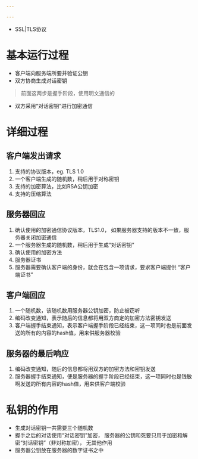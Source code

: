 ```yaml
---

---
```


  * SSL|TLS协议

# 基本运行过程
- 客户端向服务端所要并验证公钥
- 双方协商生成对话密钥
> 前面这两步是握手阶段，使用明文通信的
- 双方采用“对话密钥”进行加密通信

# 详细过程

## 客户端发出请求
1. 支持的协议版本，eg. TLS 1.0
2. 一个客户端生成的随机数，稍后用于对称密钥
3. 支持的加密算法，比如RSA公钥加密
4. 支持的压缩算法

## 服务器回应 
1. 确认使用的加密通信协议版本，TLS1.0， 如果服务器支持的版本不一致，服务器关闭加密通信
2. 一个服务器生成的随机数，稍后用于生成“对话密钥”
3. 确认使用的加密方法
4. 服务器证书
5. 服务器需要确认客户端的身份，就会在包含一项请求，要求客户端提供 “客户端证书”

## 客户端回应
1. 一个随机数，该随机数用服务器公钥加密，防止被窃听
2. 编码改变通知，表示随后的信息都将用双方商定的加密方法密钥发送
3. 客户端握手结束通知，表示客户端握手阶段已经结束，这一项同时也是前面发送的所有的内容的hash值，用来供服务器校验

## 服务器的最后响应
1. 编码改变通知，随后的信息都将用双方的加密方法和密钥发送
2. 服务器握手结束通知，便是服务器的握手阶段已经结束，这一项同时也是钱敏啊发送的所有内容的hash值，用来供客户端校验

# 私钥的作用
- 生成对话密钥一共需要三个随机数
- 握手之后的对话使用“对话密钥”加密， 服务器的公钥和死要只用于加密和解密“对话密钥”（非对称加密）， 无其他作用
- 服务器公钥放在服务器的数字证书之中